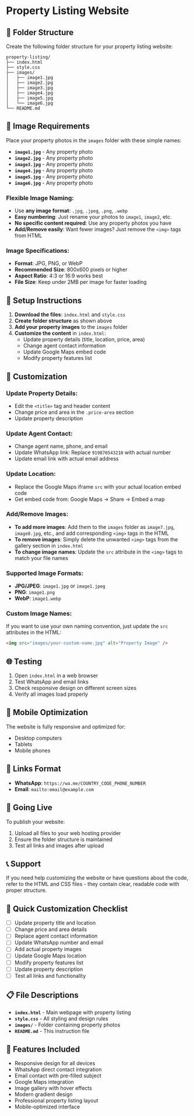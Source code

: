 # Property Listing Website

## 📁 Folder Structure

Create the following folder structure for your property listing website:

```
property-listing/
├── index.html
├── style.css
├── images/
│   ├── image1.jpg
│   ├── image2.jpg
│   ├── image3.jpg
│   ├── image4.jpg
│   ├── image5.jpg
│   └── image6.jpg
└── README.md
```

## 📸 Image Requirements

Place your property photos in the `images` folder with these simple names:

- **`image1.jpg`** - Any property photo
- **`image2.jpg`** - Any property photo
- **`image3.jpg`** - Any property photo
- **`image4.jpg`** - Any property photo
- **`image5.jpg`** - Any property photo
- **`image6.jpg`** - Any property photo

### Flexible Image Naming:
- Use **any image format**: `.jpg`, `.jpeg`, `.png`, `.webp`
- **Easy numbering**: Just rename your photos to `image1`, `image2`, etc.
- **No specific content required**: Use any property photos you have
- **Add/Remove easily**: Want fewer images? Just remove the `<img>` tags from HTML

### Image Specifications:
- **Format**: JPG, PNG, or WebP
- **Recommended Size**: 800x600 pixels or higher
- **Aspect Ratio**: 4:3 or 16:9 works best
- **File Size**: Keep under 2MB per image for faster loading

## 🔧 Setup Instructions

1. **Download the files**: `index.html` and `style.css`
2. **Create folder structure** as shown above
3. **Add your property images** to the `images` folder
4. **Customize the content** in `index.html`:
   - Update property details (title, location, price, area)
   - Change agent contact information
   - Update Google Maps embed code
   - Modify property features list

## 🎨 Customization

### Update Property Details:
- Edit the `<title>` tag and header content
- Change price and area in the `.price-area` section
- Update property description

### Update Agent Contact:
- Change agent name, phone, and email
- Update WhatsApp link: Replace `919876543210` with actual number
- Update email link with actual email address

### Update Location:
- Replace the Google Maps iframe `src` with your actual location embed code
- Get embed code from: Google Maps → Share → Embed a map

### Add/Remove Images:
- **To add more images**: Add them to the `images` folder as `image7.jpg`, `image8.jpg`, etc., and add corresponding `<img>` tags in the HTML
- **To remove images**: Simply delete the unwanted `<img>` tags from the gallery section in `index.html`
- **To change image names**: Update the `src` attribute in the `<img>` tags to match your file names

### Supported Image Formats:
- **JPG/JPEG**: `image1.jpg` or `image1.jpeg`
- **PNG**: `image1.png` 
- **WebP**: `image1.webp`

### Custom Image Names:
If you want to use your own naming convention, just update the `src` attributes in the HTML:
```html
<img src="images/your-custom-name.jpg" alt="Property Image" />
```

## 🌐 Testing

1. Open `index.html` in a web browser
2. Test WhatsApp and email links
3. Check responsive design on different screen sizes
4. Verify all images load properly

## 📱 Mobile Optimization

The website is fully responsive and optimized for:
- Desktop computers
- Tablets
- Mobile phones

## 🔗 Links Format

- **WhatsApp**: `https://wa.me/COUNTRY_CODE_PHONE_NUMBER`
- **Email**: `mailto:email@example.com`

## 🚀 Going Live

To publish your website:
1. Upload all files to your web hosting provider
2. Ensure the folder structure is maintained
3. Test all links and images after upload

## 📞 Support

If you need help customizing the website or have questions about the code, refer to the HTML and CSS files - they contain clear, readable code with proper structure.

## 🔄 Quick Customization Checklist

- [ ] Update property title and location
- [ ] Change price and area details
- [ ] Replace agent contact information
- [ ] Update WhatsApp number and email
- [ ] Add actual property images
- [ ] Update Google Maps location
- [ ] Modify property features list
- [ ] Update property description
- [ ] Test all links and functionality

## 📋 File Descriptions

- **`index.html`** - Main webpage with property listing
- **`style.css`** - All styling and design rules
- **`images/`** - Folder containing property photos
- **`README.md`** - This instruction file

## 🎯 Features Included

- Responsive design for all devices
- WhatsApp direct contact integration
- Email contact with pre-filled subject
- Google Maps integration
- Image gallery with hover effects
- Modern gradient design
- Professional property listing layout
- Mobile-optimized interface